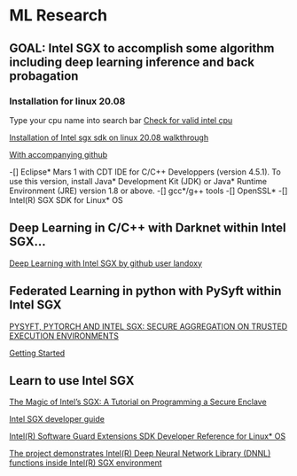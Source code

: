 # ML Research

## GOAL: Intel SGX to accomplish some algorithm including deep learning inference and back probagation

### Installation for linux 20.08
Type your cpu name into search bar
[Check for valid intel cpu](https://ark.intel.com/content/www/us/en/ark/products/186604/intel-core-i79700k-processor-12m-cache-up-to-4-90-ghz.html)

[Installation of Intel sgx sdk on linux 20.08 walkthrough](https://www.youtube.com/watch?v=X0YzzT4uAY4)

[With accompanying github](https://github.com/intel/linux-sgx)

-[] Eclipse* Mars 1 with CDT IDE for C/C++ Developpers (version 4.5.1). To
use this version, install Java* Development Kit (JDK) or Java* Runtime
Environment (JRE) version 1.8 or above.
-[] gcc*/g++ tools
-[] OpenSSL*
-[] Intel(R) SGX SDK for Linux* OS

## Deep Learning in C/C++ with Darknet within Intel SGX...
[Deep Learning with Intel SGX by github user landoxy](https://github.com/landoxy/intel-sgx-deep-learning)

## Federated Learning in python with PySyft within Intel SGX
[PYSYFT, PYTORCH AND INTEL SGX: SECURE AGGREGATION ON TRUSTED EXECUTION ENVIRONMENTS](https://blog.openmined.org/pysyft-pytorch-intel-sgx/)

[Getting Started](https://openmined.github.io/PySyft/)


## Learn to use Intel SGX
[The Magic of Intel’s SGX: A Tutorial on Programming a Secure Enclave](https://medium.com/magicofc/the-magic-of-intels-sgx-how-to-hello-it-sec-world-fb0295d6c33b)

[Intel SGX developer guide](https://download.01.org/intel-sgx/sgx-linux/2.8/docs/Intel_SGX_Developer_Guide.pdf)

[Intel(R) Software Guard Extensions SDK Developer Reference for Linux* OS](https://01.org/sites/default/files/documentation/intel_sgx_sdk_developer_reference_for_linux_os_pdf.pdf)

[The project demonstrates Intel(R) Deep Neural Network Library (DNNL) functions inside Intel(R) SGX environment](https://github.com/intel/linux-sgx/tree/master/SampleCode/SampleDNNL)
